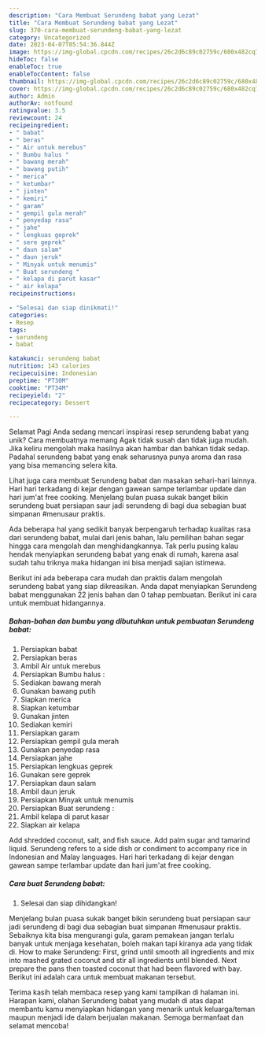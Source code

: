 ```yaml
---
description: "Cara Membuat Serundeng babat yang Lezat"
title: "Cara Membuat Serundeng babat yang Lezat"
slug: 370-cara-membuat-serundeng-babat-yang-lezat
category: Uncategorized
date: 2023-04-07T05:54:36.844Z
image: https://img-global.cpcdn.com/recipes/26c2d6c89c02759c/680x482cq70/serundeng-babat-foto-resep-utama.jpg
hideToc: false
enableToc: true
enableTocContent: false
thumbnail: https://img-global.cpcdn.com/recipes/26c2d6c89c02759c/680x482cq70/serundeng-babat-foto-resep-utama.jpg
cover: https://img-global.cpcdn.com/recipes/26c2d6c89c02759c/680x482cq70/serundeng-babat-foto-resep-utama.jpg
author: Admin
authorAv: notfound
ratingvalue: 3.5
reviewcount: 24
recipeingredient:
- " babat"
- " beras"
- " Air untuk merebus"
- " Bumbu halus "
- " bawang merah"
- " bawang putih"
- " merica"
- " ketumbar"
- " jinten"
- " kemiri"
- " garam"
- " gempil gula merah"
- " penyedap rasa"
- " jahe"
- " lengkuas geprek"
- " sere geprek"
- " daun salam"
- " daun jeruk"
- " Minyak untuk menumis"
- " Buat serundeng "
- " kelapa di parut kasar"
- " air kelapa"
recipeinstructions:

- "Selesai dan siap dinikmati!"
categories:
- Resep
tags:
- serundeng
- babat

katakunci: serundeng babat 
nutrition: 143 calories
recipecuisine: Indonesian
preptime: "PT30M"
cooktime: "PT34M"
recipeyield: "2"
recipecategory: Dessert

---
```



Selamat Pagi Anda sedang mencari inspirasi resep serundeng babat yang unik? Cara membuatnya memang Agak tidak susah dan tidak juga mudah. Jika keliru mengolah maka hasilnya akan hambar dan bahkan tidak sedap. Padahal serundeng babat yang enak seharusnya punya aroma dan rasa yang bisa memancing selera kita.


Lihat juga cara membuat Serundeng babat dan masakan sehari-hari lainnya. Hari hari terkadang di kejar dengan gawean sampe terlambar update dan hari jum&#39;at free cooking. Menjelang bulan puasa sukak banget bikin serundeng buat persiapan saur jadi serundeng di bagi dua sebagian buat simpanan #menusaur praktis.

Ada beberapa hal yang sedikit banyak berpengaruh terhadap kualitas rasa dari serundeng babat, mulai dari jenis bahan, lalu pemilihan bahan segar hingga cara mengolah dan menghidangkannya. Tak perlu pusing kalau hendak menyiapkan serundeng babat yang enak di rumah, karena asal sudah tahu triknya maka hidangan ini bisa menjadi sajian istimewa.


Berikut ini ada beberapa cara mudah dan praktis dalam mengolah serundeng babat yang siap dikreasikan. Anda dapat menyiapkan Serundeng babat menggunakan 22 jenis bahan dan 0 tahap pembuatan. Berikut ini cara untuk membuat hidangannya.

<!--inarticleads1-->

##### Bahan-bahan dan bumbu yang dibutuhkan untuk pembuatan Serundeng babat:

1. Persiapkan  babat
1. Persiapkan  beras
1. Ambil  Air untuk merebus
1. Persiapkan  Bumbu halus :
1. Sediakan  bawang merah
1. Gunakan  bawang putih
1. Siapkan  merica
1. Siapkan  ketumbar
1. Gunakan  jinten
1. Sediakan  kemiri
1. Persiapkan  garam
1. Persiapkan  gempil gula merah
1. Gunakan  penyedap rasa
1. Persiapkan  jahe
1. Persiapkan  lengkuas geprek
1. Gunakan  sere geprek
1. Persiapkan  daun salam
1. Ambil  daun jeruk
1. Persiapkan  Minyak untuk menumis
1. Persiapkan  Buat serundeng :
1. Ambil  kelapa di parut kasar
1. Siapkan  air kelapa


Add shredded coconut, salt, and fish sauce. Add palm sugar and tamarind liquid. Serundeng refers to a side dish or condiment to accompany rice in Indonesian and Malay languages. Hari hari terkadang di kejar dengan gawean sampe terlambar update dan hari jum&#39;at free cooking. 

<!--inarticleads2-->

##### Cara buat Serundeng babat:


1. Selesai dan siap dihidangkan!

Menjelang bulan puasa sukak banget bikin serundeng buat persiapan saur jadi serundeng di bagi dua sebagian buat simpanan #menusaur praktis. Sebaiknya kita bisa mengurangi gula, garam pemakean jangan terlalu banyak untuk menjaga kesehatan, boleh makan tapi kiranya ada yang tidak di. How to make Serundeng: First, grind until smooth all ingredients and mix into mashed grated coconut and stir all ingredients until blended. Next prepare the pans then toasted coconut that had been flavored with bay. Berikut ini adalah cara untuk membuat makanan tersebut. 

Terima kasih telah membaca resep yang kami tampilkan di halaman ini. Harapan kami, olahan Serundeng babat yang mudah di atas dapat membantu kamu menyiapkan hidangan yang menarik untuk keluarga/teman maupun menjadi ide dalam berjualan makanan. Semoga bermanfaat dan selamat mencoba!
